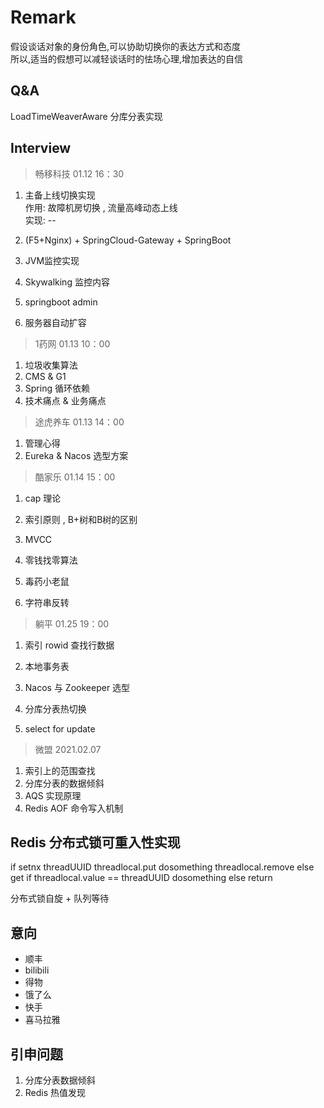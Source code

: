 # Remark
假设谈话对象的身份角色,可以协助切换你的表达方式和态度  
所以,适当的假想可以减轻谈话时的怯场心理,增加表达的自信

## Q&A
LoadTimeWeaverAware
分库分表实现

## Interview
> 畅移科技 01.12 16：30
1.  主备上线切换实现  
作用: 故障机房切换 , 流量高峰动态上线  
实现: --

2. (F5+Nginx) + SpringCloud-Gateway + SpringBoot
3. JVM监控实现
4. Skywalking 监控内容
5. springboot admin

6. 服务器自动扩容

> 1药网 01.13 10：00

1. 垃圾收集算法
2. CMS & G1
3. Spring 循环依赖
4. 技术痛点 & 业务痛点

> 途虎养车 01.13 14：00
1. 管理心得
2. Eureka & Nacos 选型方案

> 酷家乐 01.14 15：00
1. cap 理论
2. 索引原则 , B+树和B树的区别
3. MVCC

4. 零钱找零算法
5. 毒药小老鼠
6. 字符串反转

> 躺平 01.25 19：00
1. 索引 rowid 查找行数据
2. 本地事务表
3. Nacos 与 Zookeeper 选型

4. 分库分表热切换
5. select for update

> 微盟 2021.02.07
1. 索引上的范围查找
2. 分库分表的数据倾斜
3. AQS 实现原理
4. Redis AOF 命令写入机制

## Redis 分布式锁可重入性实现
if setnx threadUUID
        threadlocal.put 
        dosomething
        threadlocal.remove
else get
    if threadlocal.value == threadUUID
        dosomething
    else 
        return 

分布式锁自旋 + 队列等待

## 意向
* 顺丰
* bilibili
* 得物
* 饿了么
* 快手
* 喜马拉雅

## 引申问题
1. 分库分表数据倾斜
2. Redis 热值发现
